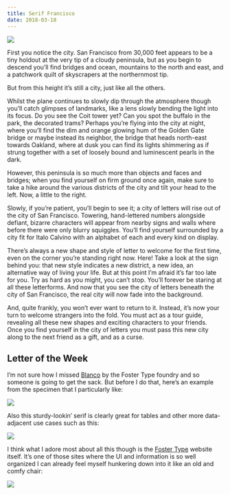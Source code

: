 ```yaml
---
title: Serif Francisco
date: 2018-03-18
---
```


![](https://buttondown.s3.us-west-2.amazonaws.com/images/d6c0dffb-a87e-400a-a44c-28aa59e4cf18.jpg)

First you notice the city. San Francisco from 30,000 feet appears to be a tiny holdout at the very tip of a cloudy peninsula, but as you begin to descend you’ll find bridges and ocean, mountains to the north and east, and a patchwork quilt of skyscrapers at the northernmost tip.

But from this height it’s still a city, just like all the others.

Whilst the plane continues to slowly dip through the atmosphere though you’ll catch glimpses of landmarks, like a lens slowly bending the light into its focus. Do you see the Coit tower yet? Can you spot the buffalo in the park, the decorated trams? Perhaps you’re flying into the city at night, where you’ll find the dim and orange glowing hum of the Golden Gate bridge or maybe instead its neighbor, the bridge that heads north-east towards Oakland, where at dusk you can find its lights shimmering as if strung together with a set of loosely bound and luminescent pearls in the dark.

However, this peninsula is so much more than objects and faces and bridges; when you find yourself on firm ground once again, make sure to take a hike around the various districts of the city and tilt your head to the left. Now, a little to the right.

Slowly, if you’re patient, you’ll begin to see it; a city of letters will rise out of the city of San Francisco. Towering, hand-lettered numbers alongside defiant, bizarre characters will appear from nearby signs and walls where before there were only blurry squiggles. You’ll find yourself surrounded by a city fit for Italo Calvino with an alphabet of each and every kind on display.

There’s always a new shape and style of letter to welcome for the first time, even on the corner you’re standing right now. Here! Take a look at the sign behind you: that new style indicates a new district, a new idea, an alternative way of living your life. But at this point I’m afraid it’s far too late for you. Try as hard as you might, you can’t stop. You’ll forever be staring at all these letterforms. And now that you see the city of letters beneath the city of San Francisco, the real city will now fade into the background.

And, quite frankly, you won’t ever want to return to it. Instead, it’s now your turn to welcome strangers into the fold. You must act as a tour guide, revealing all these new shapes and exciting characters to your friends. Once you find yourself in the city of letters you must pass this new city along to the next friend as a gift, and as a curse.

## Letter of the Week

I’m not sure how I missed [Blanco](https://www.fostertype.com/retail-type/blanco) by the Foster Type foundry and so someone is going to get the sack. But before I do that, here’s an example from the specimen that I particularly like:

![](https://buttondown.s3.us-west-2.amazonaws.com/images/ab89b45d-6a7d-47cc-8399-c4f96d21d95d.png)

Also this sturdy-lookin’ serif is clearly great for tables and other more data-adjacent use cases such as this:

![](https://buttondown.s3.us-west-2.amazonaws.com/images/beecda91-7045-442b-aa6c-9b04858c1407.png)

I think what I adore most about all this though is the [Foster Type](https://www.fostertype.com) website itself. It’s one of those sites where the UI and information is so well organized I can already feel myself hunkering down into it like an old and comfy chair:

![](https://buttondown.s3.us-west-2.amazonaws.com/images/51aa783a-d7cc-4507-8554-8abb68c4fd9b.png)
